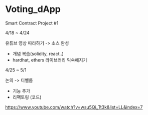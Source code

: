 # Voting_dApp

Smart Contract Project #1




4/18 ~ 4/24

유튜브 영상 따라하기 -> 소스 완성
 - 개념 복습(solidity, react..)
 - hardhat, ethers 라이브러리 익숙해지기






4/25 ~ 5/1

논의 -> 디벨롭
 - 기능 추가
 - 리팩토링 (코드)

https://www.youtube.com/watch?v=wsu5Qi_Tt3k&list=LL&index=7






